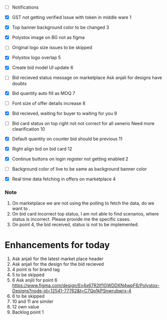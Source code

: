 
- [ ] Notifications
      
- [x] GST not getting verified
      Issue with token in middle ware
      1
- [x] Top banner  background  color to be changed
      3
- [x] Polystox image on BG not as  figma 
      
- [ ] Original logo size issues
      to be skipped
- [x] Polystox logo overlap 
      5
- [x] Create bid model UI  update 
      6
      
- [ ] Bid recieved status message on marketplace
      Ask anjali for designs
      have doubts
- [x] Bid quantity auto fill as MOQ
      7
- [ ] Font size of offer details increase
      8
- [x] Bid recieved, waiting for buyer to waiting for  you 
      9
- [ ] Bid card status on top right not not correct for all senerio
      Need more clearification
      10
- [x] Default quantity on counter bid should be  previous 
      11
- [x] Right align bid on bid card
      12
- [x] Continue buttons on login register not getting enabled
      2
- [ ] Background color of live to be same as background banner color
- [x] Real time data fetching in offers on marketplace
      4

### Note
1. On marketplace we are not using the polling to fetch the data, do we want to .
2. On bid card incorrect top status, I am not able to find scenarios, where status is incorrect. Please provide me the specific cases.
3. On point 4, the bid received, status is not to be implemented.

# Enhancements for today
1. Ask anjali for the latest market place header
2. Ask anjali for the design for the bid recieved
3. 4 point is for brand tag
4. 5 to be skipped
5. 6 Ask anjili for point 6
   https://www.figma.com/design/Ev4x67R2lf1GWDDXN4wpF6/Polystox-Designs?node-id=12541-77762&t=C7Qp1kPSnwrubwrx-4
6. 6 to be skipped
7. 10 and 11 are similer
8. 12 own value
9. Backlog point 1 